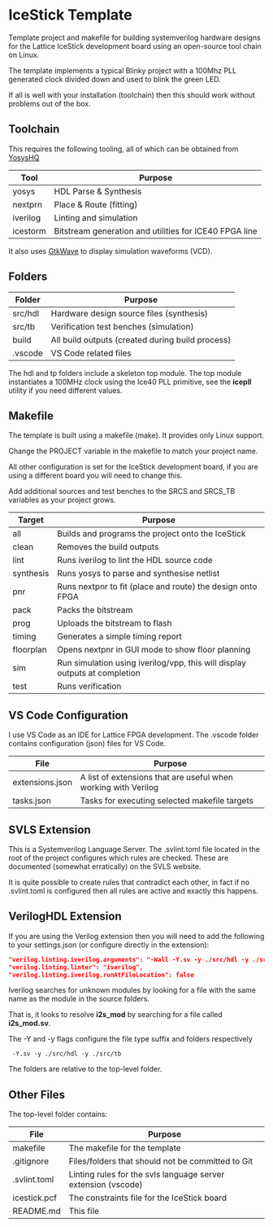 # IceStick Template
Template project and makefile for building systemverilog hardware designs for the Lattice IceStick development board using an open-source tool chain on Linux.

The template implements a typical Blinky project with a 100Mhz PLL generated clock divided down and used to blink the green LED.

If all is well with your installation (toolchain) then this should work without problems out of the box.

## Toolchain

This requires the following tooling, all of which can be obtained from [YosysHQ](https://github.com/YosysHQ)

|Tool|Purpose|
|----|----|
|yosys| HDL Parse & Synthesis|
|nextprn| Place & Route (fitting)|
|iverilog| Linting and simulation|
|icestorm| Bitstream generation and utilities for ICE40 FPGA line|

It also uses [GtkWave](https://gtkwave.sourceforge.net/) to display simulation waveforms (VCD).

## Folders

| Folder | Purpose |
| ----|---|
| src/hdl | Hardware design source files (synthesis)|
| src/tb  | Verification test benches (simulation)|
| build   | All build outputs (created during build process)|
| .vscode | VS Code related files|

The hdl and tp folders include a skeleton top module.  The top module instantiates a 100MHz clock using the Ice40 PLL primitive, see the **icepll** utility if you need different values.

## Makefile
The template is built using a makefile (make).  It provides only Linux support. 

Change the PROJECT variable in the makefile to match your project name.  

All other configuration is set for the IceStick development board, if you are using a different board you will need to change this.

Add additional sources and test benches to the SRCS and SRCS_TB variables as your project grows.

| Target | Purpose |
| -------|---------|
| all    | Builds and programs the project onto the IceStick|
| clean  | Removes the build outputs|
| lint   | Runs iverilog to lint the HDL source code|
| synthesis| Runs yosys to parse and synthesise netlist|
| pnr | Runs nextpnr to fit (place and route) the design onto FPGA|
| pack | Packs the bitstream|
| prog | Uploads the bitstream to flash|
| timing | Generates a simple timing report|
| floorplan | Opens nextpnr in GUI mode to show floor planning|
| sim | Run simulation using iverilog/vpp, this will display outputs at completion|
| test | Runs verification| 

## VS Code Configuration
I use VS Code as an IDE for Lattice FPGA development.  The .vscode folder contains configuration (json) files for VS Code.

| File | Purpose | 
| -----| ------- |
| extensions.json| A list of extensions that are useful when working with Verilog|
| tasks.json| Tasks for executing selected makefile targets |

## SVLS Extension
This is a Systemverilog Language Server.  The .svlint.toml file located in the root of the project configures which rules are checked.  These are documented (somewhat erratically) on the SVLS website.  

It is quite possible to create rules that contradict each other, in fact if no .svlint.toml is configured then all rules are active and exactly this happens.

## VerilogHDL Extension

If you are using the Verilog extension then you will need to add the following to your settings.json (or configure directly in the extension):

```json
"verilog.linting.iverilog.arguments": "-Wall -Y.sv -y ./src/hdl -y ./src/tb  -l /usr/local/share/yosys/ice40/cells_sim.v",
"verilog.linting.linter": "iverilog",
"verilog.linting.iverilog.runAtFileLocation": false
```

Iverilog searches for unknown modules by looking for a file with the same name as the module in the source folders.

That is, it looks to resolve **i2s_mod** by searching for a file called **i2s_mod.sv**.  

The -Y and -y flags configure the file type suffix and folders respectively 

``` -Y.sv -y ./src/hdl -y ./src/tb```

The folders are relative to the top-level folder.


## Other Files
The top-level folder contains:

| File | Purpose | 
| -----| ------- |
| makefile | The makefile for the template|
| .gitignore | Files/folders that should not be committed to Git|
| .svlint.toml| Linting rules for the svls language server extension (vscode)|
| icestick.pcf| The constraints file for the IceStick board|
| README.md| This file|




